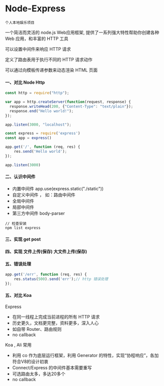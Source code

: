 # Node-Express

`个人本地娱乐项目`

一个简洁而灵活的 node.js Web应用框架, 提供了一系列强大特性帮助你创建各种 Web 应用，和丰富的 HTTP 工具

可以设置中间件来响应 HTTP 请求

定义了路由表用于执行不同的 HTTP 请求动作

可以通过向模板传递参数来动态渲染 HTML 页面

#### 一、对比 Node Http

```js
const http = require("http");

var app = http.createServer(function(request, response) {
  response.writeHead(200, {"Content-Type": "text/plain"});
  response.end("Hello world!");
});

app.listen(3000, "localhost");
```

```js
const express = require('express')
const app = express()

app.get('/', function (req, res) {
    res.send('Hello world');
});

app.listen(3000)
```

#### 二、认识中间件

+ 内置中间件 app.use(express.static("./static"))
+ 自定义中间件 ， 如：路由中间件
+ 全局中间件
+ 局部中间件
+ 第三方中间件 body-parser

```
// 检查安装
npm list express
```

#### 三、实现 get post 


#### 四、实现 文件上传(保存) 大文件上传(保存)

#### 五、错误处理

```js
app.get('/err', function (req, res) {
    res.status(500).send('err');// http 错误处理
});

```

#### 五、对比 Koa

Express

+ 在同一线程上完成当前进程的所有 HTTP 请求
+ 历史更久，文档更完整，资料更多，深入人心
+ 如自带 Router、路由规则
+ no callback

Koa , Ali 常用

+ 利用 co 作为底层运行框架，利用 Generator 的特性，实现“协程响应”，各加符合V8的设计初衷
+ Connect/Express 的中间件基本需要重写
+ 可选路由太多，多达20多个
+ no callback